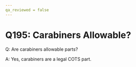 ```yaml
---
qa_reviewed = false
---
```


# Q195: Carabiners Allowable?

Q: Are carabiners allowable parts?

A: Yes, carabiners are a legal COTS part.